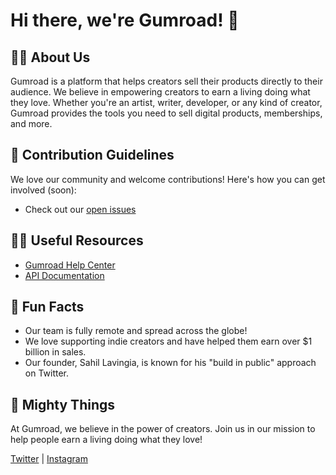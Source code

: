 # Hi there, we're Gumroad! 👋

## 🙋‍♀️ About Us
Gumroad is a platform that helps creators sell their products directly to their audience. We believe in empowering creators to earn a living doing what they love. Whether you're an artist, writer, developer, or any kind of creator, Gumroad provides the tools you need to sell digital products, memberships, and more.

## 🌈 Contribution Guidelines
We love our community and welcome contributions! Here's how you can get involved (soon):
- Check out our [open issues](https://github.com/gumroad/gumroad/issues)

## 👩‍💻 Useful Resources
- [Gumroad Help Center](https://help.gumroad.com/)
- [API Documentation](https://app.gumroad.com/api)

## 🍿 Fun Facts
- Our team is fully remote and spread across the globe!
- We love supporting indie creators and have helped them earn over $1 billion in sales.
- Our founder, Sahil Lavingia, is known for his "build in public" approach on Twitter.

## 🧙 Mighty Things
At Gumroad, we believe in the power of creators. Join us in our mission to help people earn a living doing what they love!

[Twitter](https://twitter.com/gumroad) | [Instagram](https://www.instagram.com/gumroad)
